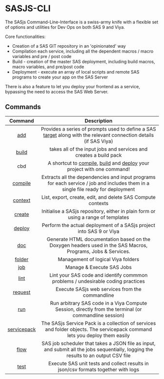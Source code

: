 # SASJS-CLI

The SASjs Command-Line-Interface is a swiss-army knife with a flexible set of options and utilities for Dev Ops on both SAS 9 and Viya.

Core functionalities:

- Creation of a SAS GIT repository in an 'opinionated' way
- Compilation each service, including all the dependent macros / macro variables and pre / post code
- Build - creation of the master SAS deployment, including build macros, macro variables, and pre/post code
- Deployment - execute an array of local scripts and remote SAS programs to create your app on the SAS Server

There is also a feature to let you deploy your frontend as a service, bypassing the need to access the SAS Web Server.

## Commands

|           Command           |                                                                      Description                                                                      |
| :-------------------------: | :---------------------------------------------------------------------------------------------------------------------------------------------------: |
|         [add](/add)         | Provides a series of prompts used to define a SAS [target](https://sasjs.io/glossary#target) along with the relevant connection details (if SAS Viya) |
|       [build](/build)       |                                           takes all of the input jobs and services and creates a build pack                                           |
|             cbd             |                        A shortcut to [compile](/compile), [build](/build) and [deploy](/deploy) your project with one command!                        |
|     [compile](/compile)     |            Extracts all the dependencies and input programs for each service / job and includes them in a single file ready for deployment            |
|     [context](/context)     |                                              List, export, create, edit, and delete SAS Compute contexts                                              |
|      [create](/create)      |                                   Initialise a SASjs repository, either in plain form or using a range of templates                                   |
|      [deploy](/deploy)      |                                          Perform the actual deployment of a SASjs project into SAS 9 or Viya                                          |
|         [doc](/doc)         |                      Generate HTML documentation based on the Doxygen headers used in the SAS Macros, Programs, Jobs & Services.                      |
|      [folder](/folder)      |                                                          Management of logical Viya folders                                                           |
|         [job](/job)         |                                                               Manage & Execute SAS Jobs                                                               |
|        [lint](/lint)        |                                    Lint your SAS code and identify commmon problems / undesirable coding practices                                    |
|     [request](/request)     |                                                    Execute SASjs web services from the commandline                                                    |
|         [run](/run)         |                         Run arbitrary SAS code in a Viya Compute Session, directly from the terminal (or commandline session)                         |
| [servicepack](/servicepack) |              The SASjs Service Pack is a collection of services and folder objects. The servicepack command lets you deploy them easily               |
|        [flow](/flow)        |          SAS job scheduler that takes a JSON file as input, and submit all the jobs sequentially, logging the results to an output CSV file           |
|        [test](/test)        |                                   Execute SAS unit tests and collect results in json/csv formats together with logs                                   |
